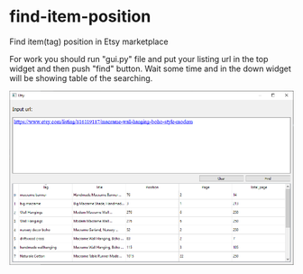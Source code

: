 # find-item-position
Find item(tag) position in Etsy marketplace

For work you should run "gui.py" file and put your listing url in the top widget and then push "find" button. Wait some time and in the down widget will be showing table of the searching.

![](templates/demo.png)
